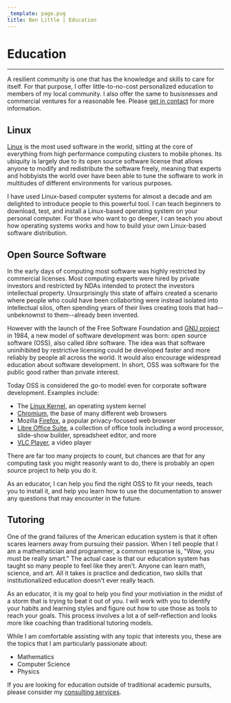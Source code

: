 ```yaml
---
_template: page.pug
title: Ben Little | Education
---
```


# Education

---

A resilient community is one that has the knowledge and skills to care for
itself. For that purpose, I offer little-to-no-cost personalized education to
members of my local community. I also offer the same to busisnesses and
commercial ventures for a reasonable fee. Please [get in contact](/) for more
information.

## Linux

[Linux][linux] is the most used software in the world, sitting at the core of
everything from high performance computing clusters to mobile phones. Its
ubiquity is largely due to its open source software license that allows anyone
to modify and redistribute the software freely, meaning that experts and
hobbyists the world over have been able to tune the software to work in
multitudes of different environments for various purposes.

I have used Linux-based computer systems for almost a decade and am delighted to
introduce people to this powerful tool. I can teach beginners to download, test,
and install a Linux-based operating system on your personal computer. For those
who want to go deeper, I can teach you about how operating systems works and how
to build your own Linux-based software distribution.

## Open Source Software

In the early days of computing most software was highly restricted by commercial
licenses. Most computing experts were hired by private investors and restricted
by NDAs intended to protect the investors intellectual property. Unsurprisingly
this state of affairs created a scenario where people who could have been
collaborting were instead isolated into intellectual silos, often spending years
of their lives creating tools that had--unbeknownst to them--already been
invented.

However with the launch of the Free Software Foundation and [GNU project][gnu]
in 1984, a new model of software development was born: open source software
(OSS), also called _libre_ software. The idea was that software uninihibited by
restrictive licensing could be developed faster and more reliably by people all
across the world. It would also encourage widespread education about software
development. In short, OSS was software for the public good rather than private
interest.

Today OSS is considered the go-to model even for corporate software development.
Examples include:

-   The [Linux Kernel][linux], an operating system kernel
-   [Chromium][chromium], the base of many different web browsers
-   Mozilla [Firefox][firefox], a popular privacy-focused web browser
-   [Libre Office Suite][libreoffice], a collection of office tools including a
    word processor, slide-show builder, spreadsheet editor, and more
-   [VLC Player][vlcplayer], a video player

There are far too many projects to count, but chances are that for any computing
task you might reasonly want to do, there is probably an open source project to
help you do it.

As an educator, I can help you find the right OSS to fit your needs, teach you
to install it, and help you learn how to use the documentation to answer any
questions that may encounter in the future.

[gnu]: https://www.gnu.org/
[linux]: https://kernel.org/
[chromium]: https://opensource.google/projects/chromium/
[firefox]: https://github.com/mozilla-firefox/firefox
[libreoffice]: https://www.libreoffice.org/discover/libreoffice/
[vlcplayer]: https://www.videolan.org/

## Tutoring

One of the grand failures of the American education system is that it often
scares learners away from pursuing their passion. When I tell people that I am a
mathematician and programmer, a common response is, "Wow, you must be really
smart." The actual case is that our education system has taught so many people
to feel like they aren't. Anyone can learn math, science, and art. All it takes
is practice and dedication, two skills that institutionalized education doesn't
ever really teach.

As an educator, it is my goal to help you find your motiviation in the midst of
a storm that is trying to beat it out of you. I will work with you to identify
your habits and learning styles and figure out how to use those as tools to
reach your goals. This process involves a lot a of self-reflection and looks
more like coaching than traditional tutoring models.

While I am comfortable assisting with any topic that interests you, these are
the topics that I am particularly passionate about:

-   Mathematics
-   Computer Science
-   Physics

If you are looking for education outside of traditional academic pursuits,
please consider my [consulting services](/consulting.html).
